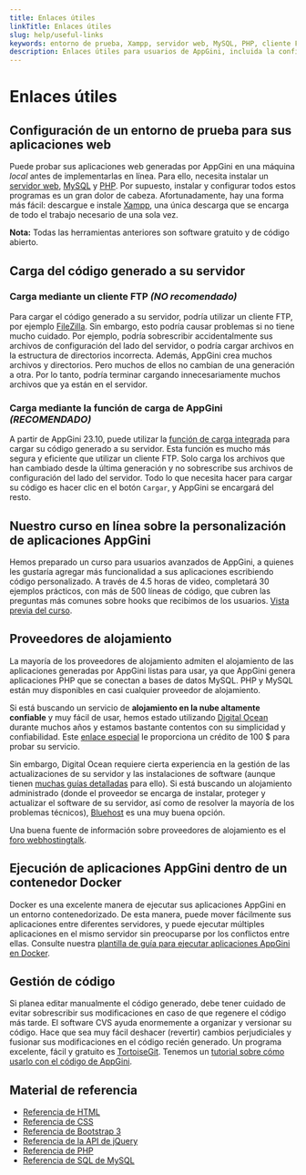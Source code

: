 ```yaml
---
title: Enlaces útiles
linkTitle: Enlaces útiles
slug: help/useful-links
keywords: entorno de prueba, Xampp, servidor web, MySQL, PHP, cliente FTP, FileZilla, función de carga, función de carga de AppGini, curso en línea, personalización de aplicaciones AppGini, proveedores de alojamiento, Digital Ocean, Bluehost, Docker, contenedor Docker, gestión de código, software CVS, TortoiseGit, referencia HTML, referencia CSS, referencia Bootstrap 3, referencia API jQuery, referencia PHP, referencia SQL MySQL
description: Enlaces útiles para usuarios de AppGini, incluida la configuración de un entorno de prueba, la carga de código generado, un curso en línea sobre la personalización de aplicaciones AppGini, proveedores de alojamiento, ejecución de aplicaciones AppGini en Docker, gestión de código y material de referencia.
---
```


# Enlaces útiles

## Configuración de un entorno de prueba para sus aplicaciones web

Puede probar sus aplicaciones web generadas por AppGini en una máquina *local*
antes de implementarlas en línea. Para ello, necesita instalar un [servidor
web](http://httpd.apache.org/download.cgi),
[MySQL](http://dev.mysql.com/downloads/) y
[PHP](http://www.php.net/downloads.php). Por supuesto, instalar y
configurar todos estos programas es un gran dolor de cabeza. Afortunadamente,
hay una forma más fácil: descargue e instale
[Xampp](http://www.apachefriends.org/en/xampp-windows.html), una única
descarga que se encarga de todo el trabajo necesario de una sola vez.

**Nota:** Todas las herramientas anteriores son software gratuito y de código abierto.


## Carga del código generado a su servidor

### Carga mediante un cliente FTP *(NO recomendado)*

Para cargar el código generado a su servidor, podría utilizar un cliente FTP,
por ejemplo
[FileZilla](https://filezilla-project.org/download.php). Sin embargo,
esto podría causar problemas si no tiene mucho cuidado. Por ejemplo, podría
sobrescribir accidentalmente sus archivos de configuración del lado del servidor, o
podría cargar archivos en la estructura de directorios incorrecta. Además,
AppGini crea muchos archivos y directorios. Pero muchos de ellos no cambian
de una generación a otra. Por lo tanto, podría terminar
cargando innecesariamente muchos archivos que ya están en el servidor.

### Carga mediante la función de carga de AppGini *(RECOMENDADO)*

A partir de AppGini 23.10, puede utilizar la [función de carga integrada](application-uploader.md) para cargar
su código generado a su servidor. Esta función es mucho más segura y eficiente
que utilizar un cliente FTP. Solo carga los archivos que han cambiado
desde la última generación y no sobrescribe sus archivos de configuración
del lado del servidor. Todo lo que necesita hacer para cargar su código
es hacer clic en el botón `Cargar`, y AppGini se encargará del resto.


## Nuestro curso en línea sobre la personalización de aplicaciones AppGini

Hemos preparado un curso para usuarios avanzados de AppGini, a quienes les gustaría agregar más
funcionalidad a sus aplicaciones escribiendo código personalizado. A través de 4.5
horas de video, completará 30 ejemplos prácticos, con más de
500 líneas de código, que cubren las preguntas más comunes sobre hooks que recibimos
de los usuarios. [Vista previa del
curso](https://bigrof.com/appgini/udemy-customization-course).


## Proveedores de alojamiento

La mayoría de los proveedores de alojamiento admiten el alojamiento de las aplicaciones generadas por
AppGini listas para usar, ya que AppGini genera aplicaciones PHP que
se conectan a bases de datos MySQL. PHP y MySQL están muy disponibles
en casi cualquier proveedor de alojamiento.

Si está buscando un servicio de **alojamiento en la nube altamente confiable** y muy fácil de usar,
hemos estado utilizando [Digital
Ocean](https://m.do.co/c/d30b7a2609f4) durante muchos años y estamos bastante
contentos con su simplicidad y confiabilidad. Este [enlace
especial](https://m.do.co/c/d30b7a2609f4) le proporciona un crédito de 100 $ para
probar su servicio.

Sin embargo, Digital Ocean requiere cierta experiencia en la gestión de las actualizaciones de su servidor
y las instalaciones de software (aunque tienen [muchas guías
detalladas](https://www.digitalocean.com/community/tutorials) para ello).
Si está buscando un alojamiento administrado (donde el proveedor
se encarga de instalar, proteger y actualizar el software de su servidor,
así como de resolver la mayoría de los problemas técnicos),
[Bluehost](https://www.bluehost.com/) es una muy buena
opción.

Una buena fuente de información sobre proveedores de alojamiento es el
[foro webhostingtalk](https://www.webhostingtalk.com/).


## Ejecución de aplicaciones AppGini dentro de un contenedor Docker

Docker es una excelente manera de ejecutar sus aplicaciones AppGini en un entorno contenedorizado.
De esta manera, puede mover fácilmente sus aplicaciones entre
diferentes servidores, y puede ejecutar múltiples aplicaciones en el mismo
servidor sin preocuparse por los conflictos entre ellas. Consulte nuestra
[plantilla de guía para ejecutar aplicaciones AppGini en Docker](https://github.com/bigprof-software/appgini-on-docker).


## Gestión de código

Si planea editar manualmente el código generado, debe tener cuidado
de evitar sobrescribir sus modificaciones en caso de que regenere el código
más tarde. El software CVS ayuda enormemente a organizar y versionar su
código. Hace que sea muy fácil deshacer (revertir) cambios perjudiciales y fusionar
sus modificaciones en el código recién generado. Un programa excelente, fácil y
gratuito es [TortoiseGit](https://tortoisegit.org/). Tenemos un
[tutorial sobre cómo usarlo con el código de AppGini](/appgini/screencasts/how-to-use-git-with-appgini-to-manage-code-changes).


## Material de referencia

-   [Referencia de
    HTML](https://developer.mozilla.org/en-US/docs/Web/Guide/HTML/HTML5)
-   [Referencia de
    CSS](https://developer.mozilla.org/en-US/docs/Web/CSS/Reference)
-   [Referencia de Bootstrap 3](https://getbootstrap.com/docs/3.4/css/)
-   [Referencia de la API de jQuery](https://api.jquery.com/)
-   [Referencia de PHP](http://www.php.net/manual/en/)
-   [Referencia de SQL de
    MySQL](https://dev.mysql.com/doc/refman/8.0/en/sql-statements.html)
